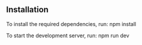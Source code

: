 ## Installation

To install the required dependencies, run:
npm install

To start the development server, run:
npm run dev
